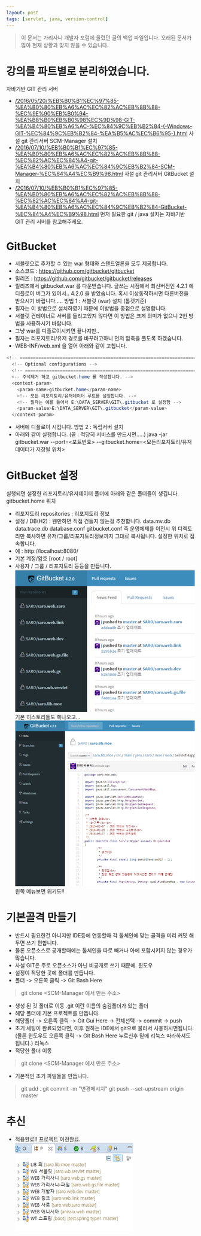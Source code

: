 ```yaml
---
layout: post
tags: [servlet, java, version-control]
---
```


> 이 문서는 가리사니 개발자 포럼에 올렸던 글의 백업 파일입니다.
오래된 문서가 많아 현재 상황과 맞지 않을 수 있습니다.


# 강의를 파트별로 분리하였습니다.
자바기반 GIT 관리 서버
- [/2016/05/20/%EB%B0%B1%EC%97%85-%EA%B0%80%EB%A6%AC%EC%82%AC%EB%8B%88-%EC%9E%90%EB%B0%94-%EA%B8%B0%EB%B0%98%EC%9D%98-GIT-%EA%B4%80%EB%A6%AC-%EC%84%9C%EB%B2%84-(-Windows-GIT-%EC%84%9C%EB%B2%84-%EA%B5%AC%EC%B6%95-).html](/2016/05/20/%EB%B0%B1%EC%97%85-%EA%B0%80%EB%A6%AC%EC%82%AC%EB%8B%88-%EC%9E%90%EB%B0%94-%EA%B8%B0%EB%B0%98%EC%9D%98-GIT-%EA%B4%80%EB%A6%AC-%EC%84%9C%EB%B2%84-(-Windows-GIT-%EC%84%9C%EB%B2%84-%EA%B5%AC%EC%B6%95-).html)
사설 git 관리서버 SCM-Manager 설치
- [/2016/07/10/%EB%B0%B1%EC%97%85-%EA%B0%80%EB%A6%AC%EC%82%AC%EB%8B%88-%EC%82%AC%EC%84%A4-git-%EA%B4%80%EB%A6%AC%EC%84%9C%EB%B2%84-SCM-Manager-%EC%84%A4%EC%B9%98.html](/2016/07/10/%EB%B0%B1%EC%97%85-%EA%B0%80%EB%A6%AC%EC%82%AC%EB%8B%88-%EC%82%AC%EC%84%A4-git-%EA%B4%80%EB%A6%AC%EC%84%9C%EB%B2%84-SCM-Manager-%EC%84%A4%EC%B9%98.html)
사설 git 관리서버 GitBucket 설치
- [/2016/07/10/%EB%B0%B1%EC%97%85-%EA%B0%80%EB%A6%AC%EC%82%AC%EB%8B%88-%EC%82%AC%EC%84%A4-git-%EA%B4%80%EB%A6%AC%EC%84%9C%EB%B2%84-GitBucket-%EC%84%A4%EC%B9%98.html](/2016/07/10/%EB%B0%B1%EC%97%85-%EA%B0%80%EB%A6%AC%EC%82%AC%EB%8B%88-%EC%82%AC%EC%84%A4-git-%EA%B4%80%EB%A6%AC%EC%84%9C%EB%B2%84-GitBucket-%EC%84%A4%EC%B9%98.html)
먼저 필요한 git / java 설치는 자바기반 GIT 관리 서버를 참고해주세요.


# GitBucket
- 서블릿으로 추가할 수 있는 war 형태와 스탠드얼론을 모두 제공합니다.
- 소스코드 : https://github.com/gitbucket/gitbucket
- 릴리즈 : https://github.com/gitbucket/gitbucket/releases
- 릴리즈에서 gitbucket.war 를 다운받습니다.
글쓰는 시점에서 최신버전인 4.2.1 에 디플로이 버그가 있어서.. 4.2.0 을 받았습니다.
혹시 이상동작하시면 다른버전을 받으시기 바랍니다.....
방법 1 : 서블릿 (war) 설치 (톰켓기준)
- 필자는 이 방법으로 설치하였기 때문에 이방법을 중점으로 설명합니다.
- 서블릿 컨테이너로 서버를 돌리고있지 않다면 이 방법은 크게 의미가 없으니 2번 방법을 사용하시기 바랍니다.
- 그냥 war를 디플로이시키면 끝나지만..
- 필자는 리포지토리/유저 경로를 바꾸려고하니 먼저 압축을 풀도록 하겠습니다.
- WEB-INF/web.xml 을 열어 아래와 같이 고칩니다.
``` java
<!-- ===================================================================== -->
  <!-- Optional configurations -->
  <!-- ===================================================================== -->
  <-- 주석제거 하고 gitbucket.home 를 작성합니다. -->
  <context-param>
    <param-name>gitbucket.home</param-name>
    <!-- 모든 리포지토리/유저데이터 루트를 설정합니다. -->
    <!-- 필자는 예를 들어서 E:\DATA_SERVER\GIT\.gitbucket 로 설정함 -->
    <param-value>E:\DATA_SERVER\GIT\.gitbucket</param-value>
  </context-param>
```
- 서버에 디플로이 시킵니다.
방법 2 : 독립서버 설치
- 아래와 같이 실행합니다. (끝 : 적당히 서비스를 만드시면.....)
java -jar gitbucket.war --port=<포트번호> --gitbucket.home=<모든리포지토리/유저데이터가 저장될 위치>


# GitBucket  설정
실행되면 설정한 리포지토리/유저데이터 폴더에 아래와 같은 폴더들이 생깁니다.
gitbucket.home 위치
- 리포지토리
repositories : 리포지토리 정보
- 설정 / DB(H2) : 웬만하면 직접 건들지 않는걸 추천합니다.
data.mv.db
data.trace.db
database.conf
gitbucket.conf
즉 운영체제를 이전시 위 디렉토리만 복사하면 유저/그룹/리포지토리정보까지 그대로 복사됩니다.
설정한 위치로 접속합니다.
- 예 : http://localhost:8080/
- 기본 계정/암호 [root / root]
- 사용자 / 그룹 / 리포지토리 등등을 만듭니다.
![](/file/old/136.png)
기본 히스토리들도 쭉나오고...
![](/file/old/137.png)
왼쪽 메뉴보면 위키도!!


# 기본골격 만들기
- 반드시 필요한건 아니지만 IDE등에 연동할때 각 툴체인에 맞는 골격을 미리 커밋 해두면 쓰기 편합니다.
- 물론 오픈소스로 공개할때에는 툴체인을 따로 빼거나 아에 포함시키지 않는 경우가 많습니다.
- 사설 GIT은 주로 오픈소스가 아닌 비공개로 쓰기 때문에.
윈도우
- 설정이 적당한 곳에 폴더를 만듭니다.
- 폴더 -> 오른쪽 클릭 -> Git Bash Here
> git clone <SCM-Manager 에서 만든 주소>
- 생성 된 깃 폴더로 이동 .git 이란 이름의 숨김폴더가 있는 폴더
- 해당 폴더에 기본 프로젝트를 만듭니다.
- 해당폴더 -> 오른족 클릭 -> Git Gui Here -> 전체선택 -> commit -> push
- 초기 세팅이 완료되었다면, 이후 원하는 IDE에서 git으로 불러서 사용하시면됩니다.
(물론 윈도우도 오른쪽 클릭 -> Git Bash Here 누르신후 밑에 리눅스 따라하셔도됩니다.)
리눅스
- 적당한 폴더 이동
> git clone <SCM-Manager 에서 만든 주소>
- 기본적인 초기 파일들을 만듭니다.
> git add .
> git commit -m "변경메시지"
> git push --set-upstream origin master


# 추신
- 적용완료!! 프로젝트 이전완료.
![](/file/old/135.png)